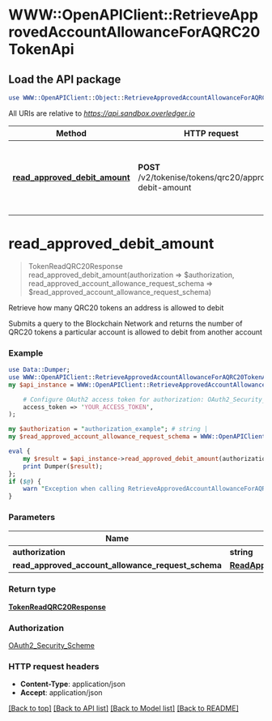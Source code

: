 # WWW::OpenAPIClient::RetrieveApprovedAccountAllowanceForAQRC20TokenApi

## Load the API package
```perl
use WWW::OpenAPIClient::Object::RetrieveApprovedAccountAllowanceForAQRC20TokenApi;
```

All URIs are relative to *https://api.sandbox.overledger.io*

Method | HTTP request | Description
------------- | ------------- | -------------
[**read_approved_debit_amount**](RetrieveApprovedAccountAllowanceForAQRC20TokenApi.md#read_approved_debit_amount) | **POST** /v2/tokenise/tokens/qrc20/approved-debit-amount | Retrieve how many QRC20 tokens an address is allowed to debit


# **read_approved_debit_amount**
> TokenReadQRC20Response read_approved_debit_amount(authorization => $authorization, read_approved_account_allowance_request_schema => $read_approved_account_allowance_request_schema)

Retrieve how many QRC20 tokens an address is allowed to debit

Submits a query to the Blockchain Network and returns the number of QRC20 tokens a particular account is allowed to debit from another account

### Example
```perl
use Data::Dumper;
use WWW::OpenAPIClient::RetrieveApprovedAccountAllowanceForAQRC20TokenApi;
my $api_instance = WWW::OpenAPIClient::RetrieveApprovedAccountAllowanceForAQRC20TokenApi->new(

    # Configure OAuth2 access token for authorization: OAuth2_Security_Scheme
    access_token => 'YOUR_ACCESS_TOKEN',
);

my $authorization = "authorization_example"; # string | 
my $read_approved_account_allowance_request_schema = WWW::OpenAPIClient::Object::ReadApprovedAccountAllowanceRequestSchema->new(); # ReadApprovedAccountAllowanceRequestSchema | 

eval {
    my $result = $api_instance->read_approved_debit_amount(authorization => $authorization, read_approved_account_allowance_request_schema => $read_approved_account_allowance_request_schema);
    print Dumper($result);
};
if ($@) {
    warn "Exception when calling RetrieveApprovedAccountAllowanceForAQRC20TokenApi->read_approved_debit_amount: $@\n";
}
```

### Parameters

Name | Type | Description  | Notes
------------- | ------------- | ------------- | -------------
 **authorization** | **string**|  | 
 **read_approved_account_allowance_request_schema** | [**ReadApprovedAccountAllowanceRequestSchema**](ReadApprovedAccountAllowanceRequestSchema.md)|  | 

### Return type

[**TokenReadQRC20Response**](TokenReadQRC20Response.md)

### Authorization

[OAuth2_Security_Scheme](../README.md#OAuth2_Security_Scheme)

### HTTP request headers

 - **Content-Type**: application/json
 - **Accept**: application/json

[[Back to top]](#) [[Back to API list]](../README.md#documentation-for-api-endpoints) [[Back to Model list]](../README.md#documentation-for-models) [[Back to README]](../README.md)

